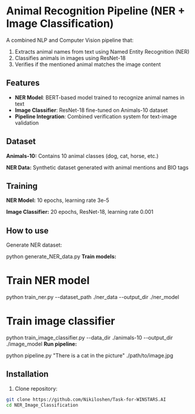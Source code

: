 # Animal Recognition Pipeline (NER + Image Classification)

A combined NLP and Computer Vision pipeline that:
1. Extracts animal names from text using Named Entity Recognition (NER)
2. Classifies animals in images using ResNet-18
3. Verifies if the mentioned animal matches the image content

## Features
- **NER Model**: BERT-based model trained to recognize animal names in text
- **Image Classifier**: ResNet-18 fine-tuned on Animals-10 dataset
- **Pipeline Integration**: Combined verification system for text-image validation

## Dataset
**Animals-10:** Contains 10 animal classes (dog, cat, horse, etc.)

**NER Data:** Synthetic dataset generated with animal mentions and BIO tags

## Training
**NER Model:** 10 epochs, learning rate 3e-5

**Image Classifier:** 20 epochs, ResNet-18, learning rate 0.001

## How to use
Generate NER dataset:

python generate_NER_data.py
**Train models:**

# Train NER model
python train_ner.py --dataset_path ./ner_data --output_dir ./ner_model

# Train image classifier
python train_image_classifier.py --data_dir ./animals-10 --output_dir ./image_model
**Run pipeline:**

python pipeline.py "There is a cat in the picture" ./path/to/image.jpg
## Installation

1. Clone repository:
```bash
git clone https://github.com/Nikiloshen/Task-for-WINSTARS.AI
cd NER_Image_Classification
